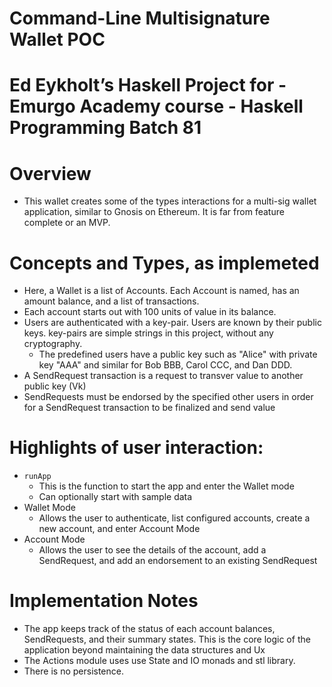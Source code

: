 # Command-Line Multisignature Wallet POC
# Ed Eykholt’s Haskell Project for - Emurgo Academy course - Haskell Programming Batch 81

# Overview
- This wallet creates some of the types interactions for a multi-sig wallet application, similar to Gnosis on Ethereum.  It is far from feature complete or an MVP.

# Concepts and Types, as implemeted
- Here, a Wallet is a list of Accounts. Each Account is named, has an amount balance, and a list of transactions.
- Each account starts out with 100 units of value in its balance.
- Users are authenticated with a key-pair.  Users are known by their public keys. key-pairs are simple strings in this project, without any cryptography.
    - The predefined users have a public key such as "Alice" with private key "AAA" and similar for Bob BBB, Carol CCC, and Dan DDD.
- A SendRequest transaction is a request to transver value to another public key (Vk)
- SendRequests must be endorsed by the specified other users in order for a SendRequest transaction to be finalized and send value

# Highlights of user interaction:
- `runApp`
    - This is the function to start the app and enter the Wallet mode
    - Can optionally start with sample data
- Wallet Mode
    - Allows the user to authenticate, list configured accounts, create a new account, and enter Account Mode
- Account Mode
    - Allows the user to see the details of the account, add a SendRequest, and add an endorsement to an existing SendRequest

# Implementation Notes
- The app keeps track of the status of each account balances, SendRequests, and their summary states.  This is the core logic of the application beyond maintaining the data structures and Ux
- The Actions module uses use State and IO monads and stl library.
- There is no persistence.


